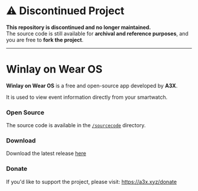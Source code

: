 # ⚠️ Discontinued Project

**This repository is discontinued and no longer maintained.**  
The source code is still available for **archival and reference purposes**, and you are free to **fork the project**.  

---

# Winlay on Wear OS
**Winlay on Wear OS** is a free and open-source app developed by **A3X**.

It is used to view event information directly from your smartwatch.

### Open Source
The source code is available in the [`/sourcecode`](https://github.com/a3x-xyz/Winlay-on-WearOS/tree/main/sourcecode) directory.

### Download

Download the latest release [here](https://github.com/a3x-xyz/Winlay-on-WearOS/releases/latest)

### Donate
If you'd like to support the project, please visit:
https://a3x.xyz/donate
